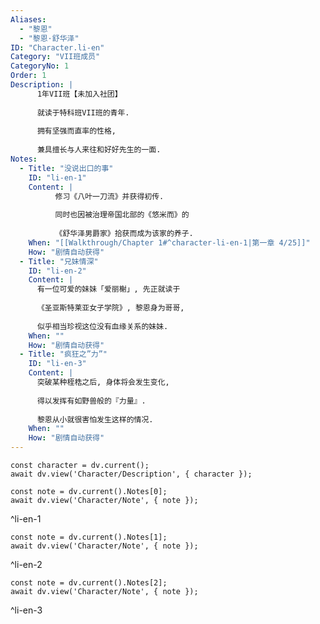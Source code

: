 ```yaml
---
Aliases:
  - "黎恩"
  - "黎恩·舒华泽"
ID: "Character.li-en"
Category: "VII班成员"
CategoryNo: 1
Order: 1
Description: |
      1年VII班【未加入社团】
      
      就读于特科班VII班的青年.
      
      拥有坚强而直率的性格,
      
      兼具擅长与人来往和好好先生的一面.
Notes:
  - Title: "没说出口的事"
    ID: "li-en-1"
    Content: |
          修习《八叶一刀流》并获得初传.
          
          同时也因被治理帝国北部的《悠米而》的
          
          《舒华泽男爵家》拾获而成为该家的养子.
    When: "[[Walkthrough/Chapter 1#^character-li-en-1|第一章 4/25]]"
    How: "剧情自动获得"
  - Title: "兄妹情深"
    ID: "li-en-2"
    Content: |
      有一位可爱的妹妹「爱丽榭」, 先正就读于
      
      《圣亚斯特莱亚女子学院》, 黎恩身为哥哥,
      
      似乎相当珍视这位没有血缘关系的妹妹.
    When: ""
    How: "剧情自动获得"
  - Title: "疯狂之”力”"
    ID: "li-en-3"
    Content: |
      突破某种桎梏之后, 身体将会发生变化,
      
      得以发挥有如野兽般的『力量』.
      
      黎恩从小就很害怕发生这样的情况.
    When: ""
    How: "剧情自动获得"
---
```

```dataviewjs
const character = dv.current();
await dv.view('Character/Description', { character });
```

```dataviewjs
const note = dv.current().Notes[0];
await dv.view('Character/Note', { note });
```
^li-en-1

```dataviewjs
const note = dv.current().Notes[1];
await dv.view('Character/Note', { note });
```
^li-en-2

```dataviewjs
const note = dv.current().Notes[2];
await dv.view('Character/Note', { note });
```
^li-en-3
